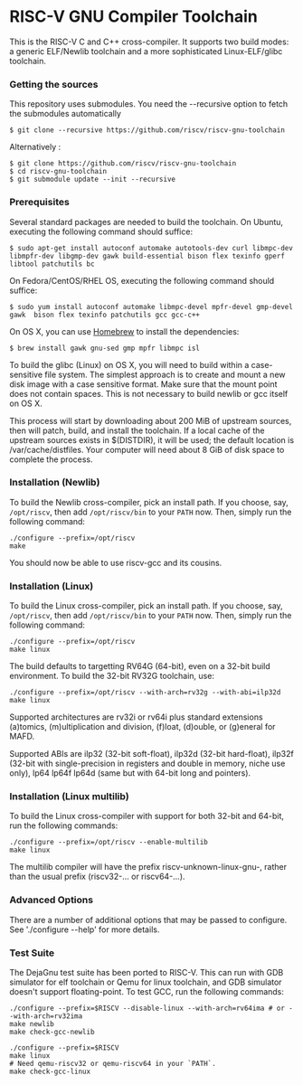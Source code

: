RISC-V GNU Compiler Toolchain
=============================

This is the RISC-V C and C++ cross-compiler. It supports two build modes:
a generic ELF/Newlib toolchain and a more sophisticated Linux-ELF/glibc
toolchain.

###  Getting the sources

This repository uses submodules. You need the --recursive option to fetch the submodules automatically

    $ git clone --recursive https://github.com/riscv/riscv-gnu-toolchain
    
Alternatively :

    $ git clone https://github.com/riscv/riscv-gnu-toolchain
    $ cd riscv-gnu-toolchain
    $ git submodule update --init --recursive
    
    

### Prerequisites

Several standard packages are needed to build the toolchain.  On Ubuntu,
executing the following command should suffice:

    $ sudo apt-get install autoconf automake autotools-dev curl libmpc-dev libmpfr-dev libgmp-dev gawk build-essential bison flex texinfo gperf libtool patchutils bc

On Fedora/CentOS/RHEL OS, executing the following command should suffice:

    $ sudo yum install autoconf automake libmpc-devel mpfr-devel gmp-devel gawk  bison flex texinfo patchutils gcc gcc-c++

On OS X, you can use [Homebrew](http://brew.sh) to install the dependencies:

    $ brew install gawk gnu-sed gmp mpfr libmpc isl

To build the glibc (Linux) on OS X, you will need to build within a case-sensitive file
system.  The simplest approach is to create and mount a new disk image with
a case sensitive format.  Make sure that the mount point does not contain spaces. This is not necessary to build newlib or gcc itself on OS X.

This process will start by downloading about 200 MiB of upstream sources, then
will patch, build, and install the toolchain.  If a local cache of the
upstream sources exists in $(DISTDIR), it will be used; the default location
is /var/cache/distfiles.  Your computer will need about 8 GiB of disk space to
complete the process.

### Installation (Newlib)

To build the Newlib cross-compiler, pick an install path.  If you choose,
say, `/opt/riscv`, then add `/opt/riscv/bin` to your `PATH` now.  Then, simply
run the following command:

    ./configure --prefix=/opt/riscv
    make

You should now be able to use riscv-gcc and its cousins.

### Installation (Linux)

To build the Linux cross-compiler, pick an install path.  If you choose,
say, `/opt/riscv`, then add `/opt/riscv/bin` to your `PATH` now.  Then, simply
run the following command:

    ./configure --prefix=/opt/riscv
    make linux

The build defaults to targetting RV64G (64-bit), even on a 32-bit build
environment.  To build the 32-bit RV32G toolchain, use:

    ./configure --prefix=/opt/riscv --with-arch=rv32g --with-abi=ilp32d
    make linux

Supported architectures are rv32i or rv64i plus standard extensions (a)tomics,
(m)ultiplication and division, (f)loat, (d)ouble, or (g)eneral for MAFD.

Supported ABIs are ilp32 (32-bit soft-float), ilp32d (32-bit hard-float),
ilp32f (32-bit with single-precision in registers and double in memory, niche
use only), lp64 lp64f lp64d (same but with 64-bit long and pointers).

### Installation (Linux multilib)

To build the Linux cross-compiler with support for both 32-bit and
64-bit, run the following commands:

    ./configure --prefix=/opt/riscv --enable-multilib
    make linux

The multilib compiler will have the prefix riscv-unknown-linux-gnu-,
rather than the usual prefix (riscv32-... or riscv64-...).

### Advanced Options

There are a number of additional options that may be passed to
configure.  See './configure --help' for more details.

### Test Suite

The DejaGnu test suite has been ported to RISC-V.  This can run with GDB
simulator for elf toolchain or Qemu for linux toolchain, and GDB simulator
doesn't support floating-point.
To test GCC, run the following commands:

    ./configure --prefix=$RISCV --disable-linux --with-arch=rv64ima # or --with-arch=rv32ima
    make newlib
    make check-gcc-newlib

    ./configure --prefix=$RISCV
    make linux
    # Need qemu-riscv32 or qemu-riscv64 in your `PATH`.
    make check-gcc-linux

